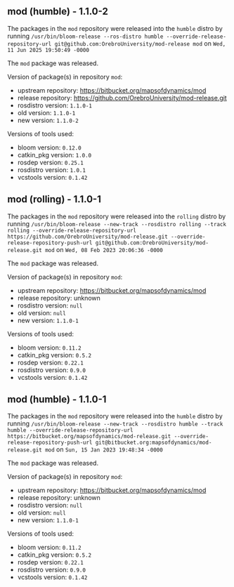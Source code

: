 ## mod (humble) - 1.1.0-2

The packages in the `mod` repository were released into the `humble` distro by running `/usr/bin/bloom-release --ros-distro humble --override-release-repository-url git@github.com:OrebroUniversity/mod-release mod` on `Wed, 11 Jun 2025 19:50:49 -0000`

The `mod` package was released.

Version of package(s) in repository `mod`:

- upstream repository: https://bitbucket.org/mapsofdynamics/mod
- release repository: https://github.com/OrebroUniversity/mod-release.git
- rosdistro version: `1.1.0-1`
- old version: `1.1.0-1`
- new version: `1.1.0-2`

Versions of tools used:

- bloom version: `0.12.0`
- catkin_pkg version: `1.0.0`
- rosdep version: `0.25.1`
- rosdistro version: `1.0.1`
- vcstools version: `0.1.42`


## mod (rolling) - 1.1.0-1

The packages in the `mod` repository were released into the `rolling` distro by running `/usr/bin/bloom-release --new-track --rosdistro rolling --track rolling --override-release-repository-url https://github.com/OrebroUniversity/mod-release.git --override-release-repository-push-url git@github.com:OrebroUniversity/mod-release.git mod` on `Wed, 08 Feb 2023 20:06:36 -0000`

The `mod` package was released.

Version of package(s) in repository `mod`:

- upstream repository: https://bitbucket.org/mapsofdynamics/mod
- release repository: unknown
- rosdistro version: `null`
- old version: `null`
- new version: `1.1.0-1`

Versions of tools used:

- bloom version: `0.11.2`
- catkin_pkg version: `0.5.2`
- rosdep version: `0.22.1`
- rosdistro version: `0.9.0`
- vcstools version: `0.1.42`


## mod (humble) - 1.1.0-1

The packages in the `mod` repository were released into the `humble` distro by running `/usr/bin/bloom-release --new-track --rosdistro humble --track humble --override-release-repository-url https://bitbucket.org/mapsofdynamics/mod-release.git --override-release-repository-push-url git@bitbucket.org:mapsofdynamics/mod-release.git mod` on `Sun, 15 Jan 2023 19:48:34 -0000`

The `mod` package was released.

Version of package(s) in repository `mod`:

- upstream repository: https://bitbucket.org/mapsofdynamics/mod
- release repository: unknown
- rosdistro version: `null`
- old version: `null`
- new version: `1.1.0-1`

Versions of tools used:

- bloom version: `0.11.2`
- catkin_pkg version: `0.5.2`
- rosdep version: `0.22.1`
- rosdistro version: `0.9.0`
- vcstools version: `0.1.42`



